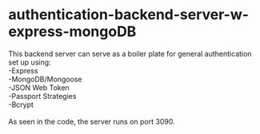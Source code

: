 # authentication-backend-server-w-express-mongoDB
This backend server can serve as a boiler plate for general authentication set up using:
</br>
-Express </br>
-MongoDB/Mongoose </br>
-JSON Web Token </br>
-Passport Strategies </br>
-Bcrypt </br>
</br>
As seen in the code, the server runs on port 3090.

